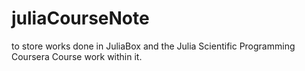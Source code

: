 # juliaCourseNote
to store works done in JuliaBox and the Julia Scientific Programming Coursera Course work within it.
